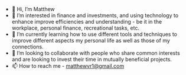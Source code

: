 - 👋 Hi, I’m Matthew
- 👀 I’m interested in finance and investments, and using technology to enhance improve efficiencies and understanding - be it in the workplace, personal finance, recreational tasks, etc.
- 🌱 I’m currently learning how to use different tools and techniques to improve different aspects my personal life as well as those of my connections. 
- 💞️ I’m looking to collaborate with people who share common interests and are looking to invest their time in mutually beneficial projects.
- 📫 How to reach me - matthewvr1@gmail.com

<!---
matthewvr1/matthewvr1 is a ✨ special ✨ repository because its `README.md` (this file) appears on your GitHub profile.
You can click the Preview link to take a look at your changes.
--->
